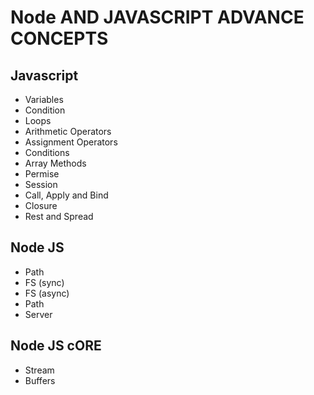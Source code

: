# Node AND JAVASCRIPT ADVANCE CONCEPTS

## Javascript
- Variables
- Condition
- Loops
- Arithmetic Operators
- Assignment Operators
- Conditions
- Array Methods
- Permise
- Session
- Call, Apply and Bind
- Closure
- Rest and Spread

## Node JS
- Path
- FS (sync)
- FS (async)
- Path
- Server

## Node JS cORE
- Stream
- Buffers



